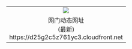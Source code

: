 ﻿<table>
  <tr></tr>
  <tr><td colspan=2 align=center><img src="https://d25g2c5z761yc3.cloudfront.net/Up/oGate.jpg" /></td></tr>
  <tr><td colspan=2 align=center>网门动态网址<br/>(最新)
<br>https://d25g2c5z761yc3.cloudfront.net
<br/>
    </td>
  </tr>
</table>
